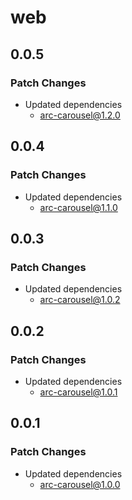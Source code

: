 # web

## 0.0.5

### Patch Changes

- Updated dependencies
  - arc-carousel@1.2.0

## 0.0.4

### Patch Changes

- Updated dependencies
  - arc-carousel@1.1.0

## 0.0.3

### Patch Changes

- Updated dependencies
  - arc-carousel@1.0.2

## 0.0.2

### Patch Changes

- Updated dependencies
  - arc-carousel@1.0.1

## 0.0.1

### Patch Changes

- Updated dependencies
  - arc-carousel@1.0.0
